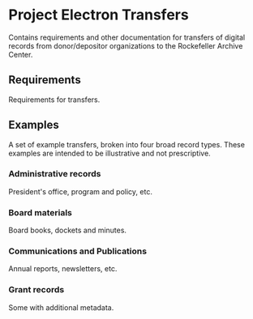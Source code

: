 # Project Electron Transfers

Contains requirements and other documentation for transfers of digital records from donor/depositor organizations to the Rockefeller Archive Center.

## Requirements

Requirements for transfers.

## Examples

A set of example transfers, broken into four broad record types. These examples are intended to be illustrative and not prescriptive.

### Administrative records

President's office, program and policy, etc.

### Board materials

Board books, dockets and minutes.

### Communications and Publications

Annual reports, newsletters, etc.

### Grant records

Some with additional metadata.
